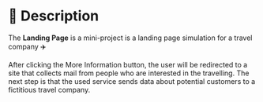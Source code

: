 # 📃 Description

The **Landing Page** is a mini-project is a landing page simulation for a travel company ✈️ 

After clicking the More Information button, the user will be redirected to a site that collects mail from people who are interested in the travelling. The next step is that the used service sends data about potential customers to a fictitious travel company.
